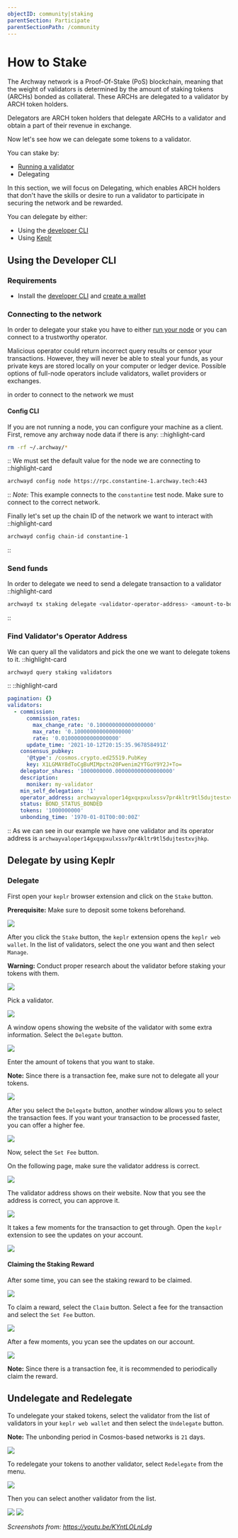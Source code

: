 ```yaml
---
objectID: community|staking
parentSection: Participate
parentSectionPath: /community
---
```


# How to Stake

The Archway network is a Proof-Of-Stake (PoS) blockchain, meaning that the weight of validators is determined by the amount of staking tokens (ARCHs) bonded as collateral. These ARCHs are delegated to a validator by ARCH token holders.

Delegators are ARCH token holders that delegate ARCHs to a validator and obtain a part of their revenue in exchange.

Now let's see how we can delegate some tokens to a validator.

You can stake by:

- [Running a validator](../validators/validator/overview)
- Delegating

In this section, we will focus on Delegating, which enables ARCH holders that don't have the skills or desire to run a validator to participate in securing the network and be rewarded.

You can delegate by either:
- Using the [developer CLI](#using-the-developer-cli)
- Using <a href="https://www.keplr.app/" target="_blank">Keplr</a>


## Using the Developer CLI

### Requirements

- Install the [developer CLI](../developers/developer-tools/developer-cli) and [create a wallet](wallet#using-the-developer-cli)

### Connecting to the network

In order to delegate your stake you have to either [run your node](../node/join-a-network.md) or you can connect to a trustworthy operator.

Malicious operator could return incorrect query results or censor your transactions. However, they will never be able to steal your funds, as your private keys are stored locally on your computer or ledger device. Possible options of full-node operators include validators, wallet providers or exchanges.

in order to connect to the network we must

#### Config CLI

If you are not running a node, you can configure your machine as a client.
First, remove any archway node data if there is any:
::highlight-card

```bash
rm -rf ~/.archway/*
```

::
We must set the default value for the node we are connecting to
::highlight-card

```sh
archwayd config node https://rpc.constantine-1.archway.tech:443
```

::
_Note:_ This example connects to the `constantine` test node. Make sure to connect to the correct network.

Finally let's set up the chain ID of the network we want to interact with
::highlight-card

```sh
archwayd config chain-id constantine-1
```

::

### Send funds

In order to delegate we need to send a delegate transaction to a validator
::highlight-card

```sh
archwayd tx staking delegate <validator-operator-address> <amount-to-bond> --from <your-key-name>
```

::

### Find Validator's Operator Address

We can query all the validators and pick the one we want to delegate tokens to it.
::highlight-card

```bash
archwayd query staking validators
```

::
::highlight-card

```yml
pagination: {}
validators:
  - commission:
      commission_rates:
        max_change_rate: '0.100000000000000000'
        max_rate: '0.100000000000000000'
        rate: '0.010000000000000000'
      update_time: '2021-10-12T20:15:35.967858491Z'
    consensus_pubkey:
      '@type': /cosmos.crypto.ed25519.PubKey
      key: X1LGMAY8dToCgBuMIMpctn20Fwenim2YTGoY9Y2J+To=
    delegator_shares: '1000000000.000000000000000000'
    description:
      moniker: my-validator
    min_self_delegation: '1'
    operator_address: archwayvaloper14gxqxpxulxssv7pr4kltr9tl5dujtestxvjhkp
    status: BOND_STATUS_BONDED
    tokens: '1000000000'
    unbonding_time: '1970-01-01T00:00:00Z'
```

::
As we can see in our example we have one validator and its operator address is `archwayvaloper14gxqxpxulxssv7pr4kltr9tl5dujtestxvjhkp`.

## Delegate by using Keplr

### Delegate

First open your `keplr` browser extension and click on the `Stake` button.

**Prerequisite:** Make sure to deposit some tokens beforehand.

![](/images/docs/staking01.png)

After you click the `Stake` button, the `keplr` extension opens the `keplr web wallet`.
In the list of validators, select the one you want and then select `Manage`.

**Warning:** Conduct proper research about the validator before staking your tokens with them.

![](/images/docs/staking02.png)

Pick a validator.

![](/images/docs/staking03.png)

A window opens showing the website of the validator with some extra information.
Select the `Delegate` button.

![](/images/docs/staking04.png)

Enter the amount of tokens that you want to stake.

**Note:** Since there is a transaction fee, make sure not to delegate all your tokens.

![](/images/docs/staking05.png)

After you select the `Delegate` button, another window allows you to select the transaction fees. If you want your transaction to be processed faster, you can offer a higher fee.

![](/images/docs/staking06.png)

Now, select the `Set Fee` button.

On the following page, make sure the validator address is correct.

![](/images/docs/staking07.png)

The validator address shows on their website. Now that you see the address is correct, you can approve it.

![](/images/docs/staking08.png)

It takes a few moments for the transaction to get through. Open the `keplr` extension to see the updates on your account.

![](/images/docs/staking09.png)

#### Claiming the Staking Reward

After some time, you can see the staking reward to be claimed.

![](/images/docs/staking10.png)

To claim a reward, select the `Claim` button.
Select a fee for the transaction and select the `Set Fee` button.

![](/images/docs/staking11.png)

After a few moments, you ycan see the updates on our account.

![](/images/docs/staking12.png)

**Note:** Since there is a transaction fee, it is recommended to periodically claim the reward.

## Undelegate and Redelegate

To undelegate your staked tokens, select the validator from the list of validators in your `keplr web wallet` and then select the `Undelegate` button.

**Note:** The unbonding period in Cosmos-based networks is `21` days.

![](/images/docs/staking13.png)

To redelegate your tokens to another validator, select `Redelegate` from the menu.

![](/images/docs/staking14.png)

Then you can select another validator from the list.

![](/images/docs/staking15.png)
![](/images/docs/staking16.png)

_Screenshots from: https://youtu.be/KYntLOLnLdg_
